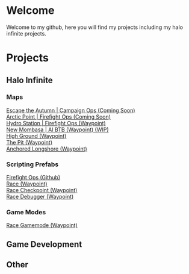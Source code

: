 # Welcome
Welcome to my github, here you will find my projects including my halo infinite projects.
# Projects
## Halo Infinite
### Maps
[Escape the Autumn | Campaign Ops (Coming Soon)]() <br>
[Arctic Point | Firefight Ops (Coming Soon)]() <br>
[Hydro Station | Firefight Ops (Waypoint)](https://www.halowaypoint.com/halo-infinite/ugc/maps/e9ebc90a-bac5-4c68-85e0-a39521d299e3) <br>
[New Mombasa | AI BTB (Waypoint) (WIP)](https://www.halowaypoint.com/halo-infinite/ugc/maps/86d5d72b-7c76-4ab4-b5a7-2c3bada1333b) <br>
[High Ground (Waypoint)](https://www.halowaypoint.com/halo-infinite/ugc/maps/b9168aff-1646-4005-9acf-8a632aaccd95) <br>
[The Pit (Waypoint)](https://www.halowaypoint.com/halo-infinite/ugc/maps/ac771b36-b6ba-4d0f-ad2e-3200a6597db2) <br>
[Anchored Longshore (Waypoint)](https://www.halowaypoint.com/halo-infinite/ugc/maps/e66bb6d6-8f0b-4b3b-8f76-c8563e73e250)
### Scripting Prefabs
[Firefight Ops (Github)](https://github.com/artificeslab/firefight-ops) <br>
[Race (Waypoint)](https://www.halowaypoint.com/halo-infinite/ugc/prefabs/594cc640-93e5-42ad-8fd0-18a69e08943b) <br>
[Race Checkpoint (Waypoint)](https://www.halowaypoint.com/halo-infinite/ugc/prefabs/27bfe703-6419-4f86-ada6-f6f4eb78a4a1) <br>
[Race Debugger (Waypoint)](https://www.halowaypoint.com/halo-infinite/ugc/prefabs/dbe8bdd0-5dd8-4661-80a9-c4ee46a4d221) 
### Game Modes
[Race Gamemode (Waypoint)](https://www.halowaypoint.com/halo-infinite/ugc/modes/2b9e7203-409c-4de2-97f9-b26cb8992871)
## Game Development

## Other
